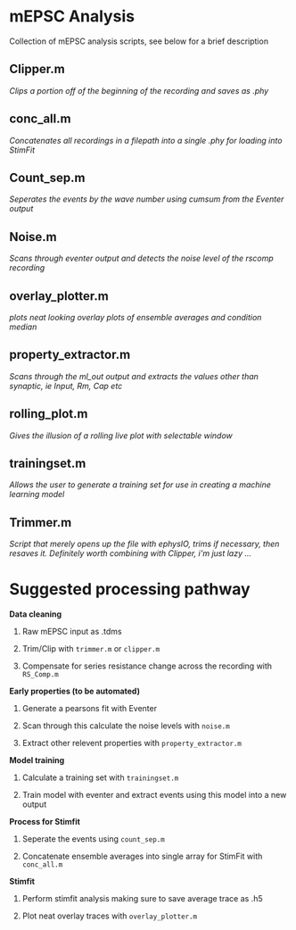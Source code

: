 # mEPSC Analysis

Collection of mEPSC analysis scripts, see below for a brief description

## Clipper.m

*Clips a portion off of the beginning of the recording and saves as .phy*

## conc_all.m

*Concatenates all recordings in a filepath into a single .phy for loading into StimFit*

## Count_sep.m

*Seperates the events by the wave number using cumsum from the Eventer output*

## Noise.m

*Scans through eventer output and detects the noise level of the rscomp recording*

## overlay_plotter.m

*plots neat looking overlay plots of ensemble averages and condition median*

## property_extractor.m

*Scans through the ml_out output and extracts the values other than synaptic, ie Input, Rm, Cap etc*

## rolling_plot.m

*Gives the illusion of a rolling live plot with selectable window*

## trainingset.m

*Allows the user to generate a training set for use in creating a machine learning model*

## Trimmer.m

*Script that merely opens up the file with ephysIO, trims if necessary, then resaves it. Definitely worth combining with Clipper, i'm just lazy ...*

# Suggested processing pathway

**Data cleaning**

1.  Raw mEPSC input as .tdms

2.  Trim/Clip with `trimmer.m` or `clipper.m`

3.  Compensate for series resistance change across the recording with `RS_Comp.m`

**Early properties (to be automated)**

1.  Generate a pearsons fit with Eventer

2.  Scan through this calculate the noise levels with `noise.m`

3.  Extract other relevent properties with `property_extractor.m`

**Model training**

1.  Calculate a training set with `trainingset.m`

2.  Train model with eventer and extract events using this model into a new output

**Process for Stimfit**

1.  Seperate the events using `count_sep.m`

2.  Concatenate ensemble averages into single array for StimFit with `conc_all.m`

**Stimfit**

1.  Perform stimfit analysis making sure to save average trace as .h5

2.  Plot neat overlay traces with `overlay_plotter.m`
